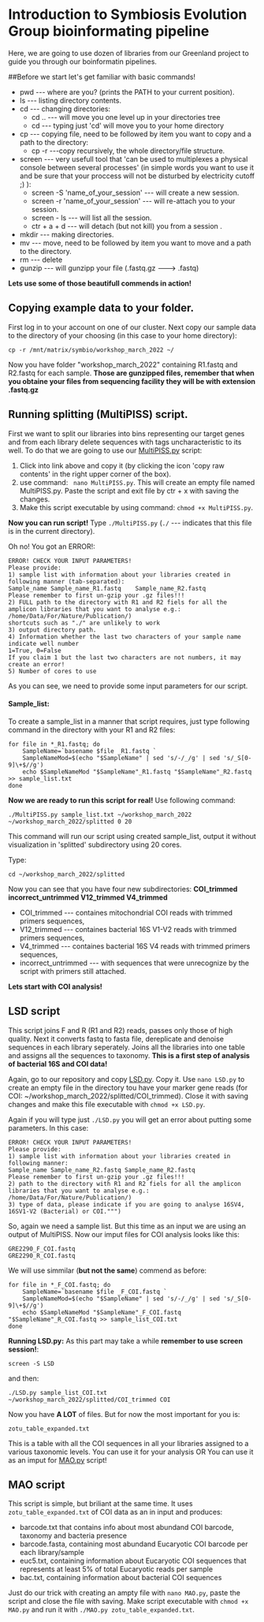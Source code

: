 # Introduction to Symbiosis Evolution Group bioinformating pipeline
Here, we are going to use dozen of libraries from our Greenland project to guide you through our boinformatin pipelines. 

##Before we start let's get familiar with basic commands!
- pwd --- where are you? (prints the PATH to your current position).
- ls --- listing directory contents.
- cd --- changing directories:
  - cd .. --- will move you one level up in your directories tree 
  - cd --- typing just 'cd' will move you to your home directory
- cp --- copying file, need to be followed by item you want to copy and a path to the directory:
  - cp -r ---copy recursively, the whole directory/file structure.
- screen --- very usefull tool that 'can be used to multiplexes a physical console between several processes'
(in simple words you want to use it and be sure that your proccess will not be disturbed by electricity cutoff ;) ):
  - screen -S 'name_of_your_session' --- will create a new session.
  - screen -r 'name_of_your_session' --- will re-attach you to your session.
  - screen - ls --- will list all the session.
  - ctr + a + d --- will detach (but not kill) you from a session .
- mkdir --- making directories.
- mv --- move, need to be followed by item you want to move and a path to the directory.
- rm --- delete
- gunzip --- will gunzipp your file (.fastq.gz ---> .fastq)

**Lets use some of those beautifull commends in action!**


## Copying example data to your folder.
First log in to your account on one of our cluster.
Next copy our sample data to the directory of your choosing (in this case to your home directory):
```
cp -r /mnt/matrix/symbio/workshop_march_2022 ~/
```
Now you have folder "workshop_march_2022" containing R1.fastq and R2.fastq for each sample.
**Those are gunzipped files, remember that when you obtaine your files from sequencing facility they will be with extension .fastq.gz**

## Running splitting (MultiPISS) script.

First we want to split our libraries into bins representing our target genes and from each library delete sequences with tags uncharacteristic to its well.
To do that we are going to use our [MultiPISS.py](https://github.com/Symbiosis-JU/Bioinformatic-pipelines/blob/main/multiPISS.py) script:
1. Click into link above and copy it (by clicking the icon 'copy raw contents' in the right upper corner of the box).
2. use command:
``` nano MultiPISS.py```.
This will create an empty file named MultiPISS.py. Paste the script and exit file by ctr + x with saving the changes.
3. Make this script executable by using command: ```chmod +x MultiPISS.py```.

**Now you can run script!**
Type ```./MultiPISS.py``` (```./``` --- indicates that this file is in the current directory).

Oh no! You got an ERROR!:


```
ERROR! CHECK YOUR INPUT PARAMETERS!
Please provide:
1) sample list with information about your libraries created in following manner (tab-separated):
Sample_name Sample_name_R1.fastq	Sample_name_R2.fastq
Please remember to first un-gzip your .gz files!!!
2) FULL path to the directory with R1 and R2 fiels for all the amplicon libraries that you want to analyse e.g.:
/home/Data/For/Nature/Publication/)
shortcuts such as "./" are unlikely to work
3) output directory path.
4) Information whether the last two characters of your sample name indicate well number
1=True, 0=False
If you claim 1 but the last two characters are not numbers, it may create an error!
5) Number of cores to use
```

As you can see, we need to provide some input parameters for our script.

#### Sample_list:
To create a sample_list in a manner that script requires, just type following command in the directory with your R1 and R2 files:
```
for file in *_R1.fastq; do
    SampleName=`basename $file _R1.fastq `
    SampleNameMod=$(echo "$SampleName" | sed 's/-/_/g' | sed 's/_S[0-9]\+$//g')
    echo $SampleNameMod "$SampleName"_R1.fastq "$SampleName"_R2.fastq >> sample_list.txt
done
```
**Now we are ready to run this script for real!**
Use following command:
```
./MultiPISS.py sample_list.txt ~/workshop_march_2022 ~/workshop_march_2022/splitted 0 20
```
This command will run our script using created sample_list, output it without visualization in 'splitted' subdirectory using 20 cores.

Type: 
```
cd ~/workshop_march_2022/splitted
```

Now you can see that you have four new subdirectories: **COI_trimmed  incorrect_untrimmed  V12_trimmed  V4_trimmed**
- COI_trimmed --- containes mitochondrial COI reads with trimmed primers sequences,
- V12_trimmed --- containes bacterial 16S V1-V2 reads with trimmed primers sequences,
- V4_trimmed --- containes bacterial 16S V4 reads with trimmed primers sequences,
- incorrect_untrimmed --- with sequences that were unrecognize by the script with primers still attached.

**Lets start with COI analysis!**

## LSD script
This script joins F and R (R1 and R2) reads, passes only those of high quality. 
Next it converts fastq to fasta file, dereplicate and denoise sequences in each library seperately.
Joins all the libraries into one table and assigns all the sequences to taxonomy.
**This is a first step of analysis of bacterial 16S and COI data!**

Again, go to our repository and copy [LSD.py](https://github.com/Symbiosis-JU/Bioinformatic-pipelines/blob/main/LSD.py).
Copy it.
Use ```nano LSD.py``` to create an empty file in the directory tou have your marker gene reads (for COI: ~/workshop_march_2022/splitted/COI_trimmed).
Close it with saving changes and make this file executable with ```chmod +x LSD.py```.

Again if you will type just ```./LSD.py``` you will get an error about putting some parameters. In this case:
```
ERROR! CHECK YOUR INPUT PARAMETERS!
Please provide:
1) sample list with information about your libraries created in following manner:
Sample_name Sample_name_R2.fastq Sample_name_R2.fastq
Please remember to first un-gzip your .gz files!!!
2) path to the directory with R1 and R2 fiels for all the amplicon libraries that you want to analyse e.g.:
/home/Data/For/Nature/Publication/)
3) type of data, please indicate if you are going to analyse 16SV4, 16SV1-V2 (Bacterial) or COI.""")
```
So, again we need a sample list. But this time as an input we are using an output of MultiPISS.
Now our imput files for COI analysis looks like this:
```
GRE2290_F_COI.fastq
GRE2290_R_COI.fastq
```
We will use simmilar (**but not the same**) commend as before:
```
for file in *_F_COI.fastq; do
    SampleName=`basename $file _F_COI.fastq `
    SampleNameMod=$(echo "$SampleName" | sed 's/-/_/g' | sed 's/_S[0-9]\+$//g')
    echo $SampleNameMod "$SampleName"_F_COI.fastq "$SampleName"_R_COI.fastq >> sample_list_COI.txt
done
```
**Running LSD.py:**
As this part may take a while **remember to use screen session!**:
```
screen -S LSD
```
and then:
```
./LSD.py sample_list_COI.txt ~/workshop_march_2022/splitted/COI_trimmed COI
```
Now you have **A LOT** of files. But for now the most important for you is:
```
zotu_table_expanded.txt
```
This is a table with all the COI sequences in all your libraries assigned to a various taxonomic levels.
You can use it for your analysis
OR
You can use it as an imput for [MAO.py](https://github.com/Symbiosis-JU/Bioinformatic-pipelines/blob/main/MAO.py) script!

## MAO script
This script is simple, but briliant at the same time.
It uses ```zotu_table_expanded.txt``` of COI data as an in input and produces:
- barcode.txt that contains info about most abundand COI barcode, taxonomy and bacteria presence
- barcode.fasta, containing most abundand Eucaryotic COI barcode per each library/sample
- euc5.txt, containing information about Eucaryotic COI sequences that represents at least 5% of total Eucaryotic reads per sample
- bac.txt, containing information about bacterial COI sequences

Just do our trick with creating an ampty file with ```nano MAO.py```, paste the script and close the file with saving.
Make script executable with ```chmod +x MAO.py``` and run it with ```./MAO.py zotu_table_expanded.txt```.



